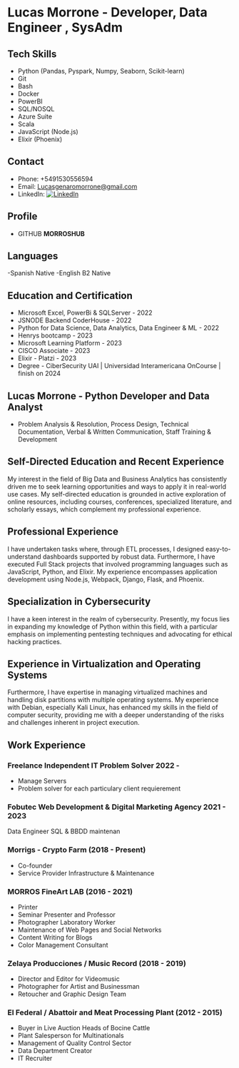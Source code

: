 # Lucas Morrone - Developer, Data Engineer , SysAdm

## Tech Skills
- Python (Pandas, Pyspark, Numpy, Seaborn, Scikit-learn)
- Git
- Bash
- Docker
- PowerBI
- SQL/NOSQL
- Azure Suite
- Scala
- JavaScript (Node.js)
- Elixir (Phoenix)

## Contact
- Phone: +5491530556594
- Email: [Lucasgenaromorrone@gmail.com](mailto:Lucasgenaromorrone@gmail.com)
- LinkedIn: [![LinkedIn](https://img.shields.io/badge/LinkedIn-Connect-blue)](https://www.linkedin.com/in/lucas-genaro-morrone/)



## Profile
- GITHUB **MORROSHUB**

## Languages
-Spanish Native
-English B2 Native

## Education and Certification
- Microsoft Excel, PowerBi & SQLServer - 2022
- JSNODE Backend CoderHouse - 2022
- Python for Data Science, Data Analytics, Data Engineer & ML - 2022
- Henrys bootcamp - 2023
- Microsoft Learning Platform - 2023
- CISCO Associate - 2023
- Elixir - Platzi - 2023
- Degree - CiberSecurity
UAI | Universidad Interamericana
OnCourse | finish on 2024

## Lucas Morrone - Python Developer and Data Analyst
- Problem Analysis & Resolution, Process Design, Technical Documentation, Verbal & Written Communication, Staff Training & Development

## Self-Directed Education and Recent Experience
My interest in the field of Big Data and Business Analytics has consistently driven me to seek learning opportunities and ways to apply it in real-world use cases. My self-directed education is grounded in active exploration of online resources, including courses, conferences, specialized literature, and scholarly essays, which complement my professional experience.

## Professional Experience
I have undertaken tasks where, through ETL processes, I designed easy-to-understand dashboards supported by robust data. Furthermore, I have executed Full Stack projects that involved programming languages such as JavaScript, Python, and Elixir. My experience encompasses application development using Node.js, Webpack, Django, Flask, and Phoenix.

## Specialization in Cybersecurity
I have a keen interest in the realm of cybersecurity. Presently, my focus lies in expanding my knowledge of Python within this field, with a particular emphasis on implementing pentesting techniques and advocating for ethical hacking practices.

## Experience in Virtualization and Operating Systems
Furthermore, I have expertise in managing virtualized machines and handling disk partitions with multiple operating systems. My experience with Debian, especially Kali Linux, has enhanced my skills in the field of computer security, providing me with a deeper understanding of the risks and challenges inherent in project execution.

## Work Experience

### Freelance Independent IT Problem Solver 2022 -
- Manage Servers
- Problem solver for each particulary client requierement

### Fobutec Web Development & Digital Marketing Agency 2021 - 2023
Data Engineer
SQL & BBDD maintenan

### Morrigs - Crypto Farm (2018 - Present)
- Co-founder
- Service Provider Infrastructure & Maintenance

### MORROS FineArt LAB (2016 - 2021)
- Printer
- Seminar Presenter and Professor
- Photographer Laboratory Worker
- Maintenance of Web Pages and Social Networks
- Content Writing for Blogs
- Color Management Consultant

### Zelaya Producciones / Music Record (2018 - 2019)
- Director and Editor for Videomusic
- Photographer for Artist and Businessman
- Retoucher and Graphic Design Team

### El Federal / Abattoir and Meat Processing Plant (2012 - 2015)
- Buyer in Live Auction Heads of Bocine Cattle
- Plant Salesperson for Multinationals
- Management of Quality Control Sector
- Data Department Creator
- IT Recruiter

